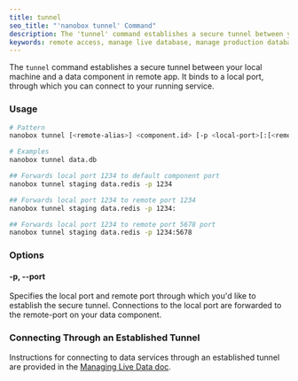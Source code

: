 ```yaml
---
title: tunnel
seo_title: "'nanobox tunnel' Command"
description: The 'tunnel' command establishes a secure tunnel between your local machine and a data component in your live app.
keywords: remote access, manage live database, manage production database, remote access to database, manage live data, manage production data
---
```


The `tunnel` command establishes a secure tunnel between your local machine and a data component in remote app. It binds to a local port, through which you can connect to your running service.

### Usage
```bash
# Pattern
nanobox tunnel [<remote-alias>] <component.id> [-p <local-port>[:[<remote-port>]]]

# Examples
nanobox tunnel data.db

## Forwards local port 1234 to default component port
nanobox tunnel staging data.redis -p 1234

## Forwards local port 1234 to remote port 1234
nanobox tunnel staging data.redis -p 1234:

## Forwards local port 1234 to remote port 5678 port
nanobox tunnel staging data.redis -p 1234:5678
```

### Options

#### -p, --port
Specifies the local port and remote port through which you'd like to establish the secure tunnel. Connections to the local port are forwarded to the remote-port on your data component.

### Connecting Through an Established Tunnel
Instructions for connecting to data services through an established tunnel are provided in the [Managing Live Data doc](/data-management/managing-live-data/#create-a-secure-tunnel).
